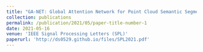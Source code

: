 ```yaml
---
title: "GA-NET: Global Attention Network for Point Cloud Semantic Segmentation"
collection: publications
permalink: /publication/2021/05/paper-title-number-1
date: 2021-05-16
venue: 'IEEE Signal Processing Letters (SPL)'
paperurl: 'http://ds0529.github.io/files/SPL2021.pdf'
---
```

